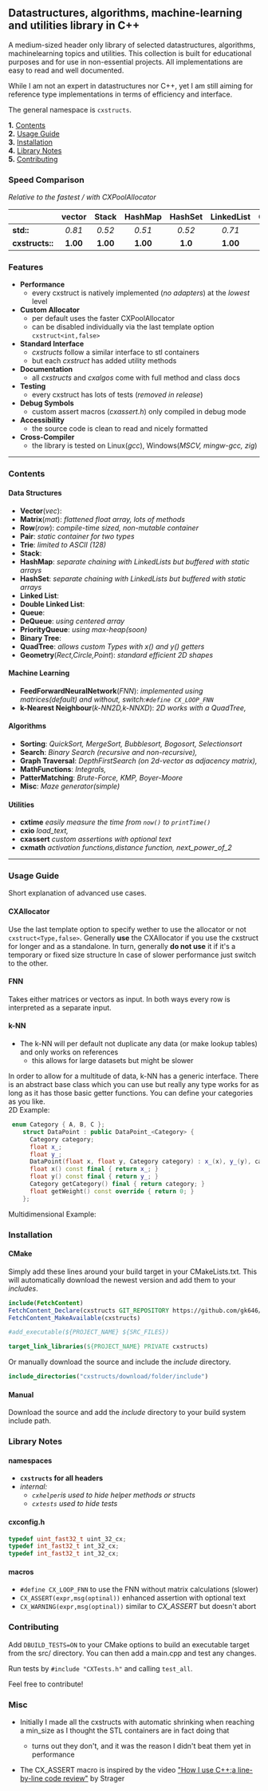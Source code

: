 ## Datastructures, algorithms, machine-learning and utilities library in C++

A medium-sized header only library of selected datastructures, algorithms, machinelearning topics and utilities. This
collection is built for educational purposes and for use in non-essential projects. All implementations are easy to read
and well documented.

While I am not an expert in datastructures nor C++, yet I am still aiming for reference type implementations in terms of
efficiency and interface.

The general namespace is `cxstructs`.

**1.** [Contents](#contents)   
**2.** [Usage Guide](#usage-guide)   
**3.** [Installation](#installation)  
**4.** [Library Notes](#library-notes)  
**5.** [Contributing](#contributing)

### Speed Comparison

*Relative to the fastest / with CXPoolAllocator*

|                 |  vector  |  Stack   | HashMap  | HashSet | LinkedList |  Queue   |
|:----------------|:--------:|:--------:|:--------:|:-------:|:----------:|:--------:|
| **std::**       |  *0.81*  |  *0.52*  |  *0.51*  | *0.52*  |   *0.71*   | **1.00** |
| **cxstructs::** | **1.00** | **1.00** | **1.00** | **1.0** |  **1.00**  |  *0.90*  |

### Features

- **Performance**
    - every cxstruct is natively implemented (*no adapters*) at the *lowest* level
- **Custom Allocator**
    - per default uses the faster CXPoolAllocator
    - can be disabled individually via the last template option `cxstruct<int,false>`
- **Standard Interface**
    - *cxstructs* follow a similar interface to stl containers
    - but each *cxstruct* has added utility methods
- **Documentation**
    - all *cxstructs* and *cxalgos* come with full method and class docs
- **Testing**
    - every cxstruct has lots of tests (*removed in release*)
- **Debug Symbols**
    - custom assert macros (*cxassert.h*) only compiled in debug mode
- **Accessibility**
    - the source code is clean to read and nicely formatted
- **Cross-Compiler**
    - the library is tested on Linux(*gcc*), Windows(*MSCV, mingw-gcc, zig*)

---

### Contents

#### Data Structures

- **Vector**(*vec*):
- **Matrix**(*mat*): *flattened float array, lots of methods*
- **Row**(*row*): *compile-time sized, non-mutable container*
- **Pair**: *static container for two types*
- **Trie**: *limited to ASCII (128)*
- **Stack**:
- **HashMap**: *separate chaining with LinkedLists but buffered with static arrays*
- **HashSet**: *separate chaining with LinkedLists but buffered with static arrays*
- **Linked List**:
- **Double Linked List**:
- **Queue**:
- **DeQueue**: *using centered array*
- **PriorityQueue**: *using max-heap(soon)*
- **Binary Tree**:
- **QuadTree**: *allows custom Types with x() and y() getters*
- **Geometry**(*Rect,Circle,Point*): *standard efficient 2D shapes*

#### Machine Learning

- **FeedForwardNeuralNetwork**(*FNN*): *implemented using matrices(*default*) and without, switch:`#define CX_LOOP_FNN`*
- **k-Nearest Neighbour**(*k-NN2D,k-NNXD*): *2D works with a QuadTree,*

#### Algorithms

- **Sorting**: *QuickSort, MergeSort, Bubblesort, Bogosort, Selectionsort*
- **Search**: *Binary Search (recursive and non-recursive),*
- **Graph Traversal**: *DepthFirstSearch (on 2d-vector as adjacency matrix),*
- **MathFunctions**: *Integrals,*
- **PatterMatching**: *Brute-Force, KMP, Boyer-Moore*
- **Misc**: *Maze generator(simple)*

#### Utilities

- **cxtime** *easily measure the time from `now()` to `printTime()`*
- **cxio** *load_text,*
- **cxassert** *custom assertions with optional text*
- **cxmath** *activation functions,distance function, next_power_of_2*

---

### Usage Guide

Short explanation of advanced use cases.

#### CXAllocator

Use the last template option to specify wether to use the allocator or not `cxstruct<Type,false>`.
Generally **use** the CXAllocator if you use the cxstruct for longer and as a standalone.
In turn, generally **do not use** it if it's a temporary or fixed size structure
In case of slower performance just switch to the other.

#### FNN

Takes either matrices or vectors as input. In both ways every row is interpreted as a separate input.

#### k-NN

- The k-NN will per default not duplicate any data (or make lookup tables) and only works on references
    - this allows for large datasets but might be slower

In order to allow for a multitude of data, k-NN has a generic interface.
There is an abstract base class which you can use but really any type works for as long as it has those basic getter
functions. You can define your categories as you like.  
2D Example:

```cpp
 enum Category { A, B, C };
    struct DataPoint : public DataPoint_<Category> {
      Category category;
      float x_;
      float y_;
      DataPoint(float x, float y, Category category) : x_(x), y_(y), category(category) {}
      float x() const final { return x_; }
      float y() const final { return y_; }
      Category getCategory() final { return category; }
      float getWeight() const override { return 0; }
    };
```

Multidimensional Example:

### Installation

#### CMake

Simply add these lines around your build target in your CMakeLists.txt. This will automatically download the newest
version and add them to your *includes*.

```cmake
include(FetchContent)
FetchContent_Declare(cxstructs GIT_REPOSITORY https://github.com/gk646/CXStructures.git)
FetchContent_MakeAvailable(cxstructs)

#add_executable(${PROJECT_NAME} ${SRC_FILES})

target_link_libraries(${PROJECT_NAME} PRIVATE cxstructs)
```

Or manually download the source and include the *include* directory.

```cmake
include_directories("cxstructs/download/folder/include")
```

#### Manual

Download the source and add the *include* directory to your build system include path.

### Library Notes

#### namespaces

- **`cxstructs` for all headers**
- *internal:*
    - *`cxhelper`is used to hide helper methods or structs*
    - *`cxtests` used to hide tests*

#### cxconfig.h

```cpp
typedef uint_fast32_t uint_32_cx;
typedef int_fast32_t int_32_cx;
typedef int_fast32_t int_32_cx;
```

#### macros

- `#define CX_LOOP_FNN` to use the FNN without matrix calculations (slower)
- `CX_ASSERT(expr,msg(optinal))` enhanced assertion with optional text
- `CX_WARNING(expr,msg(optinal))` similar to *CX_ASSERT* but doesn't abort

### Contributing

Add `DBUILD_TESTS=ON` to your CMake options to build an executable target from the src/ directory.
You can then add a main.cpp and test any changes.

Run tests by `#include "CXTests.h"` and calling `test_all`.

Feel free to contribute!

### Misc

- Initially I made all the cxstructs with automatic shrinking when reaching a min_size
  as I thought the STL containers are in fact doing that
    - turns out they don't, and it was the reason I didn't beat them yet in performance

- The CX_ASSERT macro is inspired by the
  video ["How I use C++;a line-by-line code review"](https://www.youtube.com/watch?v=W8-G_PL6p-0&pp=ygUYbXkgYysrIGlzIGluc2FuZSBzdHJhZ2Vy)
  by Strager

